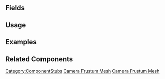 <languages></languages> <translate>

## Fields

## Usage

## Examples

## Related Components

</translate>

[Category:ComponentStubs](Category:ComponentStubs "wikilink") [Camera
Frustum Mesh](Category:Components{{#translation:}} "wikilink") [Camera
Frustum
Mesh](Category:Components:Assets:Procedural_Meshes{{#translation:}} "wikilink")